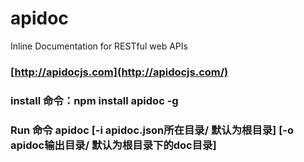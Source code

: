 # apidoc

Inline Documentation for RESTful web APIs

### [http://apidocjs.com](http://apidocjs.com/)

### install 命令：npm install apidoc -g

### Run 命令 apidoc [-i apidoc.json所在目录/ 默认为根目录] [-o apidoc输出目录/ 默认为根目录下的doc目录] 




